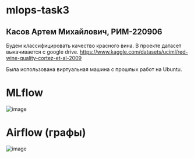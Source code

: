 # mlops-task3
## Касов Артем Михайлович, РИМ-220906


Будем классифицировать качество красного вина. В проекте датасет выкачивается с google drive.
https://www.kaggle.com/datasets/uciml/red-wine-quality-cortez-et-al-2009

Была использована виртуальная машина с прошлых работ на Ubuntu.

# MLflow
![image](https://github.com/A-Kasov/mlops-task-3/assets/67365071/de02ba1f-4701-4e0d-a19f-a6f7381ec588)


# Airflow (графы)
![image](https://github.com/A-Kasov/mlops-task-3/assets/67365071/ea57bc8e-5932-4553-8faf-43e841f9d2e5)
